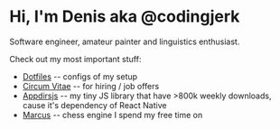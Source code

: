 # Hi, I'm Denis aka @codingjerk

Software engineer, amateur painter and linguistics enthusiast.

Check out my most important stuff:

- [Dotfiles](github.com/codingjerk/dotfiles) -- configs of my setup
- [Circum Vitae](github.com/codingjerk/cv) -- for hiring / job offers
- [Appdirsjs](github.com/codingjerk/appdirsjs) -- my tiny JS library that have >800k weekly downloads, cause it's dependency of React Native
- [Marcus](github.com/codingjerk/marcus) -- chess engine I spend my free time on
